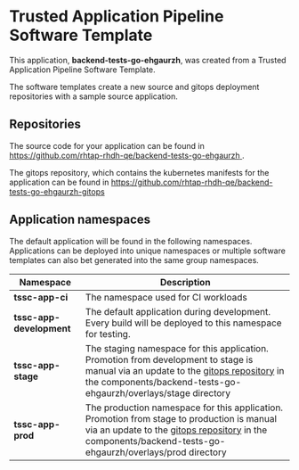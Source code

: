 # Trusted Application Pipeline Software Template

This application, **backend-tests-go-ehgaurzh**, was created from a Trusted Application Pipeline Software Template.

The software templates create a new source and gitops deployment repositories with a sample source application. 

## Repositories

The source code for your application can be found in [https://github.com/rhtap-rhdh-qe/backend-tests-go-ehgaurzh ](https://github.com/rhtap-rhdh-qe/backend-tests-go-ehgaurzh ).
 
The gitops repository, which contains the kubernetes manifests for the application can be found in 
[https://github.com/rhtap-rhdh-qe/backend-tests-go-ehgaurzh-gitops ](https://github.com/rhtap-rhdh-qe/backend-tests-go-ehgaurzh-gitops ) 

## Application namespaces 

The default application will be found in the following namespaces. Applications can be deployed into unique namespaces or multiple software templates can also bet generated into the same group namespaces.  

|  Namespace   |  Description   |  
| -------- | -------- |
| **tssc-app-ci** | The namespace used for CI workloads |
| **tssc-app-development** | The default application during development. Every build will be deployed to this namespace for testing. |
| **tssc-app-stage** | The staging namespace for this application. Promotion from development to stage is manual via an update to the [gitops repository](https://github.com/rhtap-rhdh-qe/backend-tests-go-ehgaurzh-gitops ) in the components/backend-tests-go-ehgaurzh/overlays/stage directory |
| **tssc-app-prod** | The production namespace for this application. Promotion from stage to production is manual via an update to the [gitops repository](https://github.com/rhtap-rhdh-qe/backend-tests-go-ehgaurzh-gitops ) in the components/backend-tests-go-ehgaurzh/overlays/prod directory |